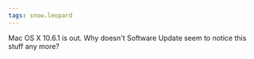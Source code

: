 ```yaml
---
tags: snow.leopard
---
```


Mac OS X 10.6.1 is out. Why doesn't Software Update seem to notice this stuff any more?
